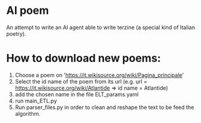 # AI poem
An attempt to write an AI agent able to write terzine (a special kind of Italian poetry).

# How to download new poems:
1. Choose a poem on 'https://it.wikisource.org/wiki/Pagina_principale'
2. Select the id name of the poem from its url (e.g. url = https://it.wikisource.org/wiki/Atlantide => id name = Atlantide)
3. add the chosen name in the file ELT_params.yaml 
4. run main_ETL.py
5. Run parser_files.py in order to clean and reshape the text to be feed the algorithm.
